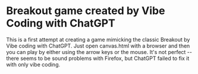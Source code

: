 # Breakout game created by Vibe Coding with ChatGPT

This is a first attempt at creating a game mimicking the classic Breakout by Vibe coding with ChatGPT.  Just open canvas.html with a browser and then you can play
by either using the arrow keys or the mouse.  It's not perfect -- there seems to be sound problems with Firefox, but ChatGPT failed to fix it with only vibe coding.
